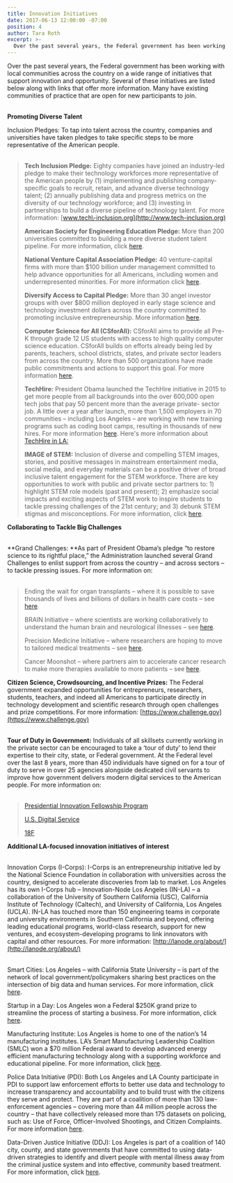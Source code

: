 ```yaml
---
title: Innovation Initiatives
date: 2017-06-13 12:00:00 -07:00
position: 4
author: Tara Roth
excerpt: >-
  Over the past several years, the Federal government has been working with local communities across the country on a wide range of initiatives that support innovation and opportunity. Several of these initiatives are listed below along with links that offer more information. Many have existing communities of practice that are open for new participants to join.s
---
```


Over the past several years, the Federal government has been working with local communities across the country on a wide range of initiatives that support innovation and opportunity. Several of these initiatives are listed below along with links that offer more information. Many have existing communities of practice that are open for new participants to join.  
 

**Promoting Diverse Talent**

Inclusion Pledges: To tap into talent across the country, companies and universities have taken pledges to take specific steps to be more representative of the American people.    
 

> **Tech Inclusion Pledge:** Eighty companies have joined an industry\-led pledge to make their technology workforces more representative of the American people by (1) implementing and publishing company\-specific goals to recruit, retain, and advance diverse technology talent; (2) annually publishing data and progress metrics on the diversity of our technology workforce; and (3) investing in partnerships to build a diverse pipeline of technology talent. For more information: [www.tech\-inclusion.org](http://www.tech-inclusion.org)
> 
> **American Society for Engineering Education Pledge:** More than 200 universities committed to building a more diverse student talent pipeline. For more information, click [here](https://obamawhitehouse.archives.gov/sites/default/files/microsites/ostp/EDC_DiversityInitiativeLetter_Nov2016.PDF).
> 
> **National Venture Capital Association Pledge:** 40 venture\-capital firms with more than $100 billion under management committed to help advance opportunities for all Americans, including women and underrepresented minorities. For more information click [here](https://obamawhitehouse.archives.gov/sites/default/files/microsites/ostp/nvca_white_house_demo_day_letter_0.pdf).
> 
> **Diversify Access to Capital Pledge:** More than 30 angel investor groups with over $800 million deployed in early stage science and technology investment dollars across the country committed to promoting inclusive entrepreneurship. More information [here](https://obamawhitehouse.archives.gov/sites/default/files/microsites/ostp/diversifycapitalpledge_Nov2016.pdf). 
> 
> **Computer Science for All (CSforAll):** CSforAll aims to provide all Pre\-K through grade 12 US students with access to high quality computer science education. CSforAll builds on efforts already being led by parents, teachers, school districts, states, and private sector leaders from across the country. More than 500 organizations have made public commitments and actions to support this goal. For more information [here](https://www.whitehouse.gov/blog/2016/01/30/computer-science-all). 
> 
> **TechHire:** President Obama launched the TechHire initiative in 2015 to get more people from all backgrounds into the over 600,000 open tech jobs that pay 50 percent more than the average private\- sector job. A little over a year after launch, more than 1,500 employers in 70 communities – including Los Angeles – are working with new training programs such as coding boot camps, resulting in thousands of new hires. For more information [here](https://www.whitehouse.gov/issues/technology/techhire). Here's more information about [TechHire in LA:](https://techhire.org/community/los-angeles/)
> 
> **IMAGE of STEM:** Inclusion of diverse and compelling STEM images, stories, and positive messages in mainstream entertainment media, social media, and everyday materials can be a positive driver of broad inclusive talent engagement for the STEM workforce. There are key opportunities to work with public and private sector partners to: 1) highlight STEM role models (past and present); 2) emphasize social impacts and exciting aspects of STEM work to inspire students to tackle pressing challenges of the 21st century; and 3) debunk STEM stigmas and misconceptions. For more information, click [here](https://obamawhitehouse.archives.gov/sites/default/files/microsites/ostp/imageofstemdepictiondoc_02102016_clean.pdf).

  
**Collaborating to Tackle Big Challenges**  
 

**Grand Challenges: **As part of President Obama’s pledge “to restore science to its rightful place,” the Administration launched several Grand Challenges to enlist support from across the country – and across sectors – to tackle pressing issues. For more information on:  
 

> Ending the wait for organ transplants – where it is possible to save thousands of lives and billions of dollars in health care costs – see [here](https://obamawhitehouse.archives.gov/blog/2016/12/21/reducing-organ-waiting-list-key-actions-and-opportunities-future). 
> 
> BRAIN Initiative – where scientists are working collaboratively to understand the human brain and neurological illnesses – see [here](https://www.braininitiative.nih.gov).
> 
> Precision Medicine Initiative – where researchers are hoping to move to tailored medical treatments – see [here](https://ghr.nlm.nih.gov/primer/precisionmedicine/initiative%20%C2%A0).
> 
> Cancer Moonshot – where partners aim to accelerate cancer research to make more therapies available to more patients – see [here](https://www.cancer.gov/research/key-initiatives/moonshot-cancer-initiative%20%C2%A0).

  
**Citizen Science, Crowdsourcing, and Incentive Prizes:** The Federal government expanded opportunities for entrepreneurs, researchers, students, teachers, and indeed all Americans to participate directly in technology development and scientific research through open challenges and prize competitions. For more information: [https://www.challenge.gov](https://www.challenge.gov)  
 

**Tour of Duty in Government:** Individuals of all skillsets currently working in the private sector can be encouraged to take a ‘tour of duty’ to lend their expertise to their city, state, or Federal government. At the Federal level over the last 8 years, more than 450 individuals have signed on for a tour of duty to serve in over 25 agencies alongside dedicated civil servants to improve how government delivers modern digital services to the American people. For more information on:  
 

> [Presidential Innovation Fellowship Program](https://presidentialinnovationfellows.gov)
> 
> [U.S. Digital Service](https://www.usds.gov)
> 
> [18F](https://18f.gsa.gov) 

  
**Additional LA\-focused innovation initiatives of interest**  
 

Innovation Corps (I\-Corps): I\-Corps is an entrepreneurship initiative led by the National Science Foundation in collaboration with universities across the country, designed to accelerate discoveries from lab to market. Los Angeles has its own I\-Corps hub – Innovation\-Node Los Angeles (IN\-LA) – a collaboration of the University of Southern California (USC), California Institute of Technology (Caltech), and University of California, Los Angeles (UCLA). IN\-LA has touched more than 150 engineering teams in corporate and university environments in Southern California and beyond, offering leading educational programs, world\-class research, support for new ventures, and ecosystem\-developing programs to link innovators with capital and other resources. For more information: [http://lanode.org/about/](http://lanode.org/about/)  
 

Smart Cities: Los Angeles – with California State University – is part of the network of local government/policymakers sharing best practices on the intersection of big data and human services. For more information, click [here](https://obamawhitehouse.archives.gov/the-press-office/2016/09/26/fact-sheet-announcing-over-80-million-new-federal-investment-and). 

  
Startup in a Day: Los Angeles won a Federal $250K grand prize to streamline the process of starting a business. For more information, click [here](http://www.prnewswire.com/news-releases/sba-six-cities-launch-their-startup-in-a-day-solutions-300328072.html).

  
Manufacturing Institute: Los Angeles is home to one of the nation’s 14 manufacturing institutes. LA’s Smart Manufacturing Leadership Coalition (SMLC) won a $70 million Federal award to develop advanced energy efficient manufacturing technology along with a supporting workforce and educational pipeline. For more information, click [here](https://smartmanufacturingcoalition.org).

  
Police Data Initiative (PDI): Both Los Angeles and LA County participate in PDI to support law enforcement efforts to better use data and technology to increase transparency and accountability and to build trust with the citizens they serve and protect. They are part of a coalition of more than 130 law\-enforcement agencies – covering more than 44 million people across the country – that have collectively released more than 175 datasets on policing, such as: Use of Force, Officer\-Involved Shootings, and Citizen Complaints. For more information [here](https://publicsafetydataportal.org/participating-agencies/#). 

  
Data\-Driven Justice Initiative (DDJ): Los Angeles is part of a coalition of 140 city, county, and state governments that have committed to using data\- driven strategies to identify and divert people with mental illness away from the criminal justice system and into effective, community based treatment. For more information, click [here](http://www.naco.org/resources/programs-and-services/data-driven-justice%20%C2%A0).
